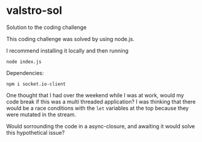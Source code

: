 # valstro-sol
Solution to the coding challenge


This coding challenge was solved by using node.js.

I recommend installing it locally and then running

`node index.js`

Dependencies:

`npm i socket.io-client`

One thought that I had over the weekend while I was at work, would my code break if this was a multi threaded application? 
I was thinking that there would be a race conditions with the `let` variables at the top because they were mutated in
the stream.

Would sorrounding the code in a async-closure, and awaiting it would solve this hypothetical issue?